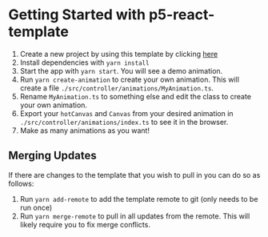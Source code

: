 # Getting Started with p5-react-template

1. Create a new project by using this template by clicking [here](https://github.com/RobertMcReed/p5-react-template/generate)
2. Install dependencies with `yarn install`
3. Start the app with `yarn start`. You will see a demo animation.
4. Run `yarn create-animation` to create your own animation. This will create a file `./src/controller/animations/MyAnimation.ts`.
5. Rename `MyAnimation.ts` to something else and edit the class to create your own animation.
6. Export your `hotCanvas` and `Canvas` from your desired animation in `./src/controller/animations/index.ts` to see it in the browser.
7. Make as many animations as you want!

## Merging Updates

If there are changes to the template that you wish to pull in you can do so as follows:

1. Run `yarn add-remote` to add the template remote to git (only needs to be run once)
2. Run `yarn merge-remote` to pull in all updates from the remote. This will likely require you to fix merge conflicts.
